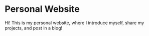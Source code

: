 # Personal Website

Hi! This is my personal website, where I introduce myself, share my projects, and post in a blog!
